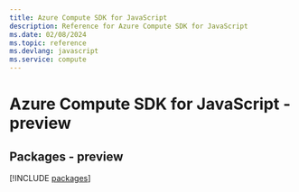 ```yaml
---
title: Azure Compute SDK for JavaScript
description: Reference for Azure Compute SDK for JavaScript
ms.date: 02/08/2024
ms.topic: reference
ms.devlang: javascript
ms.service: compute
---
```

# Azure Compute SDK for JavaScript - preview
## Packages - preview
[!INCLUDE [packages](compute-index.md)]